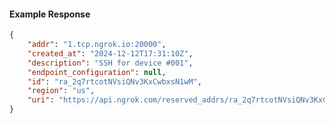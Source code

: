 <!-- Code generated for API Clients. DO NOT EDIT. -->

#### Example Response

```json
{
	"addr": "1.tcp.ngrok.io:20000",
	"created_at": "2024-12-12T17:31:10Z",
	"description": "SSH for device #001",
	"endpoint_configuration": null,
	"id": "ra_2q7rtcotNVsiQNv3KxCwbxsN1wM",
	"region": "us",
	"uri": "https://api.ngrok.com/reserved_addrs/ra_2q7rtcotNVsiQNv3KxCwbxsN1wM"
}
```
